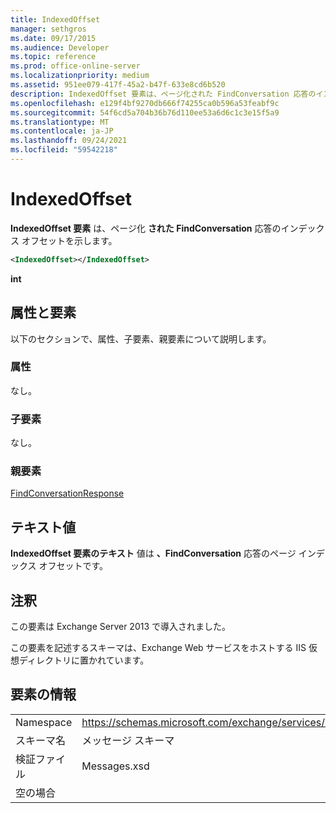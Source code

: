 ```yaml
---
title: IndexedOffset
manager: sethgros
ms.date: 09/17/2015
ms.audience: Developer
ms.topic: reference
ms.prod: office-online-server
ms.localizationpriority: medium
ms.assetid: 951ee079-417f-45a2-b47f-633e8cd6b520
description: IndexedOffset 要素は、ページ化された FindConversation 応答のインデックス オフセットを示します。
ms.openlocfilehash: e129f4bf9270db666f74255ca0b596a53feabf9c
ms.sourcegitcommit: 54f6cd5a704b36b76d110ee53a6d6c1c3e15f5a9
ms.translationtype: MT
ms.contentlocale: ja-JP
ms.lasthandoff: 09/24/2021
ms.locfileid: "59542218"
---
```

# <a name="indexedoffset"></a>IndexedOffset

**IndexedOffset 要素** は、ページ化 **された FindConversation** 応答のインデックス オフセットを示します。 
  
```XML
<IndexedOffset></IndexedOffset>
```

 **int**
## <a name="attributes-and-elements"></a>属性と要素

以下のセクションで、属性、子要素、親要素について説明します。
  
### <a name="attributes"></a>属性

なし。
  
### <a name="child-elements"></a>子要素

なし。
  
### <a name="parent-elements"></a>親要素

[FindConversationResponse](findconversationresponse.md)
  
## <a name="text-value"></a>テキスト値

**IndexedOffset 要素のテキスト** 値は **、FindConversation** 応答のページ インデックス オフセットです。 
  
## <a name="remarks"></a>注釈

この要素は Exchange Server 2013 で導入されました。
  
この要素を記述するスキーマは、Exchange Web サービスをホストする IIS 仮想ディレクトリに置かれています。
  
## <a name="element-information"></a>要素の情報

|||
|:-----|:-----|
|Namespace  <br/> |https://schemas.microsoft.com/exchange/services/2006/messages  <br/> |
|スキーマ名  <br/> |メッセージ スキーマ  <br/> |
|検証ファイル  <br/> |Messages.xsd  <br/> |
|空の場合  <br/> ||
   

